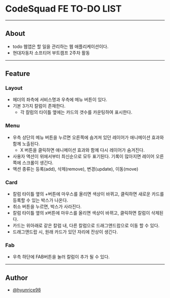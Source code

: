 # CodeSquad FE TO-DO LIST

---
## About

* todo 웹앱은 할 일을 관리하는 웹 애플리케이션이다.
* 현대자동차 소프티어 부트캠프 2주차 활동

---
## Feature

### Layout
* 헤더의 좌측에 서비스명과 우측에 메뉴 버튼이 있다.
* 기본 3가지 칼럼이 존재한다.
  * 각 칼럼의 타이틀 옆에는 카드의 갯수를 카운팅하여 표시한다.

### Menu
* 우측 상단의 메뉴 버튼을 누르면 오른쪽에 숨겨져 있던 레이어가 애니메이션 효과와 함께 노출된다.
  * X 버튼을 클릭하면 애니메이션 효과와 함께 다시 레이어가 숨겨진다.
* 사용자 액션이 위에서부터 최신순으로 모두 표기된다. 기록이 많아지면 레이어 오른쪽에 스크롤이 생긴다.
* 액션 종류는 등록(add), 삭제(remove), 변경(update), 이동(move)

### Card
* 칼럼 타이틀 옆의 +버튼에 마우스를 올리면 색상이 바뀌고, 클릭하면 새로운 카드를 등록할 수 있는 박스가 나온다.
* 취소 버튼을 누르면, 박스가 사라진다.
* 칼럼 타이틀 옆의 x버튼에 마우스를 올리면 색상이 바뀌고, 클릭하면 칼럼이 삭제된다.
* 카드는 위아래로 같은 칼럼 내, 다른 칼럼으로 드래그앤드랍으로 이동 할 수 있다.
* 드래그앤드랍 시, 원래 카드가 있던 자리에 잔상이 생긴다.

### Fab
* 우측 하단에 FAB버튼을 눌러 칼럼이 추가 될 수 있다.

---
## Author
- [@hyunrice98](https://www.github.com/hyunrice98)